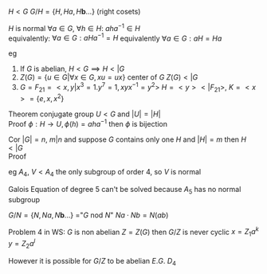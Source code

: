 $H<G$ 
$G/H=\{ H,Ha,H\mathbf{b}\dots \}$ (right cosets)

$H$ is normal $\forall a \in G$, $\forall h \in H$: $aha^{-1} \in H$   
equivalently: $\forall a \in G: aHa^{-1}=H$ 
equivalently $\forall a \in G: aH=Ha$ 

eg
1. If $G$ is abelian, $H<G \implies H<| G$ 
2. $Z(G)=\{ u \in G | \forall x \in G, xu=ux \}$ center of $G$ $Z(G) <| G$ 
3. $G=F_{21}= < x,y|x^{3}=1.y^{7}=1,xyx^{-1}=y^{2}>$  $H=<y><|F_{21}>$, $K=<x> = \{ e,x,x^{2} \}$   

Theorem 
conjugate group $U<G$ and $|U|=|H|$  
Proof
$\phi:H\to U, \phi(h)=aha^{-1}$ then $\phi$ is bijection

Cor 
$|G|=n$, $m|n$ and suppose $G$ contains only one $H$ and $|H|=m$ then $H<|G$     
Proof

eg 
$A_{4}$, $V<A_{4}$ the only subgroup of order 4, so $V$ is normal

Galois
Equation of degree 5 can't be solved because $A_{5}$ has no normal subgroup 
 
$G / N =\{ N,Na,N\mathbf{b}\dots \}$ ="$G$ nod $N$"
$Na \cdot Nb=N(ab)$ 

Problem 4 in WS:
$G$ is non abelian
$Z=Z(G)$ then $G /Z$ is never cyclic
$x = Z_{1}a^k$ 
$y=Z_{2}a^l$ 

However it is possible for $G / Z$ to be abelian
$E$.$G$. $D_{4}$ 
